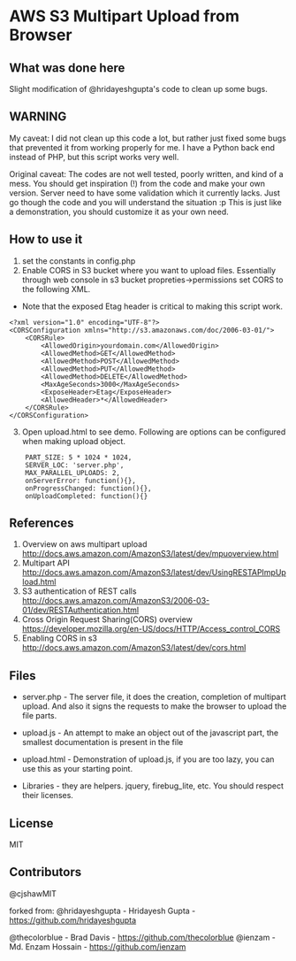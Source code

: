 AWS S3 Multipart Upload from Browser
====================================

What was done here
------------------
Slight modification of @hridayeshgupta's code to clean up some bugs.

WARNING
-------
My caveat:
I did not clean up this code a lot, but rather just fixed some bugs that prevented it from working properly for me. I have a Python back end instead of PHP, but this script works very well.

Original caveat:
The codes are not well tested, poorly written, and kind of a mess.
You should get inspiration (!) from the code and make your own version.
Server need to have some validation which it currently lacks. Just go
though the code and you will understand the situation :p
This is just like a demonstration, you should customize it as your own
need.

How to use it
-------------
1. set the constants in config.php
2. Enable CORS in S3 bucket where you want to upload files. Essentially through web console in s3 bucket propreties->permissions set CORS to the following XML.
  - Note that the exposed Etag header is critical to making this script work.
```
<?xml version="1.0" encoding="UTF-8"?>
<CORSConfiguration xmlns="http://s3.amazonaws.com/doc/2006-03-01/">
    <CORSRule>
        <AllowedOrigin>yourdomain.com</AllowedOrigin>
        <AllowedMethod>GET</AllowedMethod>
        <AllowedMethod>POST</AllowedMethod>
        <AllowedMethod>PUT</AllowedMethod>
        <AllowedMethod>DELETE</AllowedMethod>
        <MaxAgeSeconds>3000</MaxAgeSeconds>
        <ExposeHeader>Etag</ExposeHeader>
        <AllowedHeader>*</AllowedHeader>
    </CORSRule>
</CORSConfiguration>
```

3. Open upload.html to see demo.
Following are options can be configured when making upload object.
```
	PART_SIZE: 5 * 1024 * 1024,
	SERVER_LOC: 'server.php',
	MAX_PARALLEL_UPLOADS: 2,
	onServerError: function(){},
	onProgressChanged: function(){},
	onUploadCompleted: function(){}
```

References
-------------
1. Overview on aws multipart upload http://docs.aws.amazon.com/AmazonS3/latest/dev/mpuoverview.html
2. Multipart API http://docs.aws.amazon.com/AmazonS3/latest/dev/UsingRESTAPImpUpload.html
3. S3 authentication of REST calls http://docs.aws.amazon.com/AmazonS3/2006-03-01/dev/RESTAuthentication.html
4. Cross Origin Request Sharing(CORS) overview https://developer.mozilla.org/en-US/docs/HTTP/Access_control_CORS
5. Enabling CORS in s3 http://docs.aws.amazon.com/AmazonS3/latest/dev/cors.html

Files
-----

* server.php - The server file, it does the creation, completion of
multipart upload. And also it signs the requests to make the browser to
upload the file parts.

* upload.js - An attempt to make an object out of the javascript part,
the smallest documentation is present in the file

* upload.html - Demonstration of upload.js, if you are too lazy, you can
use this as your starting point.

* Libraries - they are helpers. jquery, firebug_lite, etc. You should
respect their licenses.

License
-------
MIT

Contributors
------------
@cjshawMIT

forked from:
@hridayeshgupta - Hridayesh Gupta - https://github.com/hridayeshgupta

@thecolorblue - Brad Davis - https://github.com/thecolorblue
@ienzam - Md. Enzam Hossain - https://github.com/ienzam
